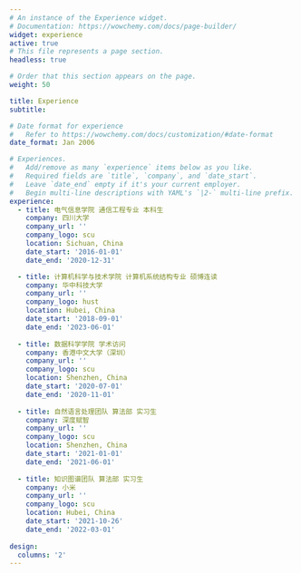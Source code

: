 ```yaml
---
# An instance of the Experience widget.
# Documentation: https://wowchemy.com/docs/page-builder/
widget: experience
active: true
# This file represents a page section.
headless: true

# Order that this section appears on the page.
weight: 50

title: Experience
subtitle:

# Date format for experience
#   Refer to https://wowchemy.com/docs/customization/#date-format
date_format: Jan 2006

# Experiences.
#   Add/remove as many `experience` items below as you like.
#   Required fields are `title`, `company`, and `date_start`.
#   Leave `date_end` empty if it's your current employer.
#   Begin multi-line descriptions with YAML's `|2-` multi-line prefix.
experience:
  - title: 电气信息学院 通信工程专业 本科生
    company: 四川大学
    company_url: ''
    company_logo: scu
    location: Sichuan, China
    date_start: '2016-01-01'
    date_end: '2020-12-31'

  - title: 计算机科学与技术学院 计算机系统结构专业 硕博连读
    company: 华中科技大学
    company_url: ''
    company_logo: hust
    location: Hubei, China
    date_start: '2018-09-01'
    date_end: '2023-06-01'
    
  - title: 数据科学学院 学术访问
    company: 香港中文大学（深圳）
    company_url: ''
    company_logo: scu
    location: Shenzhen, China
    date_start: '2020-07-01'
    date_end: '2020-11-01'
    
  - title: 自然语言处理团队 算法部 实习生
    company: 深度赋智
    company_url: ''
    company_logo: scu
    location: Shenzhen, China
    date_start: '2021-01-01'
    date_end: '2021-06-01'
    
  - title: 知识图谱团队 算法部 实习生
    company: 小米
    company_url: ''
    company_logo: scu
    location: Hubei, China
    date_start: '2021-10-26'
    date_end: '2022-03-01'
    
design:
  columns: '2'
---
```

